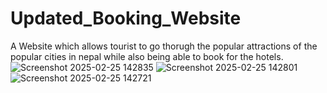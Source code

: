 ﻿# Updated_Booking_Website
 A Website which allows tourist to go thorugh the popular attractions of the popular cities in nepal while also being able to book for the hotels.
![Screenshot 2025-02-25 142835](https://github.com/user-attachments/assets/4044d8cd-efc5-4442-8360-178014a9bb8e)
![Screenshot 2025-02-25 142801](https://github.com/user-attachments/assets/f6d93a5a-8920-46bd-b529-036b72ea49b7)
![Screenshot 2025-02-25 142721](https://github.com/user-attachments/assets/e8ae06e5-6c83-4b28-9b78-bc0c3235748f)
